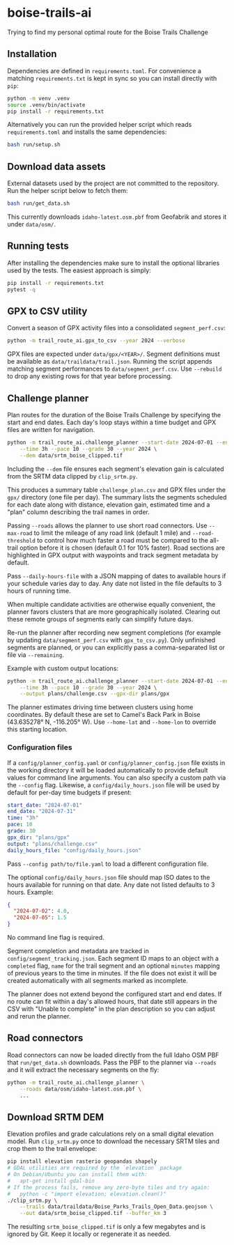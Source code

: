 # boise-trails-ai
Trying to find my personal optimal route for the Boise Trails Challenge

## Installation

Dependencies are defined in `requirements.toml`.  For convenience a matching
`requirements.txt` is kept in sync so you can install directly with `pip`:

```bash
python -m venv .venv
source .venv/bin/activate
pip install -r requirements.txt
```

Alternatively you can run the provided helper script which reads
`requirements.toml` and installs the same dependencies:

```bash
bash run/setup.sh
```
## Download data assets

External datasets used by the project are not committed to the repository.
Run the helper script below to fetch them:

```bash
bash run/get_data.sh
```

This currently downloads `idaho-latest.osm.pbf` from Geofabrik and stores it
under `data/osm/`.

## Running tests

After installing the dependencies make sure to install the optional libraries
used by the tests. The easiest approach is simply:

```bash
pip install -r requirements.txt
pytest -q
```

## GPX to CSV utility

Convert a season of GPX activity files into a consolidated `segment_perf.csv`:

```bash
python -m trail_route_ai.gpx_to_csv --year 2024 --verbose
```

GPX files are expected under `data/gpx/<YEAR>/`. Segment definitions must be
available as `data/traildata/trail.json`. Running the
script appends matching segment performances to `data/segment_perf.csv`. Use
`--rebuild` to drop any existing rows for that year before processing.

## Challenge planner

Plan routes for the duration of the Boise Trails Challenge by specifying the
start and end dates. Each day's loop stays within a time budget and GPX files
are written for navigation.

```bash
python -m trail_route_ai.challenge_planner --start-date 2024-07-01 --end-date 2024-07-31 \
    --time 3h --pace 10 --grade 30 --year 2024 \
    --dem data/srtm_boise_clipped.tif
```

Including the `--dem` file ensures each segment's elevation gain is
calculated from the SRTM data clipped by `clip_srtm.py`.

This produces a summary table `challenge_plan.csv` and GPX files under the
`gpx/` directory (one file per day). The summary lists the segments scheduled for
each date along with distance, elevation gain, estimated time and a "plan"
column describing the trail names in order.

Passing `--roads` allows the planner to use short road connectors. Use
`--max-road` to limit the mileage of any road link (default 1 mile) and
`--road-threshold` to control how much faster a road must be compared to the
all-trail option before it is chosen (default 0.1 for 10% faster).
Road sections are highlighted in GPX output with waypoints and track segment
metadata by default.

Pass `--daily-hours-file` with a JSON mapping of dates to available hours if
your schedule varies day to day. Any date not listed in the file defaults to
3 hours of running time.

When multiple candidate activities are otherwise equally convenient,
the planner favors clusters that are more geographically isolated. Clearing
out these remote groups of segments early can simplify future days.

Re-run the planner after recording new segment completions (for example by
updating `data/segment_perf.csv` with `gpx_to_csv.py`). Only unfinished segments
are planned, or you can explicitly pass a comma-separated list or file via
`--remaining`.

Example with custom output locations:

```bash
python -m trail_route_ai.challenge_planner --start-date 2024-07-01 --end-date 2024-07-31 \
    --time 3h --pace 10 --grade 30 --year 2024 \
    --output plans/challenge.csv --gpx-dir plans/gpx
```

The planner estimates driving time between clusters using home coordinates.
By default these are set to Camel's Back Park in Boise
(43.635278° N, -116.205° W). Use `--home-lat` and `--home-lon` to
override this starting location.

### Configuration files

If a `config/planner_config.yaml` or `config/planner_config.json` file exists in
the working directory it will be loaded automatically to provide default values
for command line arguments. You can also specify a custom path via the
`--config` flag. Likewise, a `config/daily_hours.json` file will be used by
default for per-day time budgets if present:

```yaml
start_date: "2024-07-01"
end_date: "2024-07-31"
time: "3h"
pace: 10
grade: 30
gpx_dir: "plans/gpx"
output: "plans/challenge.csv"
daily_hours_file: "config/daily_hours.json"
```

Pass `--config path/to/file.yaml` to load a different configuration file.

The optional `config/daily_hours.json` file should map ISO dates to the hours
available for running on that date. Any date not listed defaults to 3 hours.
Example:

```json
{
  "2024-07-02": 4.0,
  "2024-07-05": 1.5
}
```

No command line flag is required.

Segment completion and metadata are tracked in `config/segment_tracking.json`.  Each
segment ID maps to an object with a ``completed`` flag, ``name`` for the trail
segment and an optional ``minutes`` mapping of previous years to the time in
minutes.  If the file does not exist it will be created automatically with all
segments marked as incomplete.

The planner does not extend beyond the configured start and end dates. If no
route can fit within a day's allowed hours, that date still appears in the CSV
with "Unable to complete" in the plan description so you can adjust and rerun
the planner.

## Road connectors

Road connectors can now be loaded directly from the full Idaho OSM PBF that
`run/get_data.sh` downloads.  Pass the PBF to the planner via ``--roads`` and it
will extract the necessary segments on the fly:

```bash
python -m trail_route_ai.challenge_planner \
    --roads data/osm/idaho-latest.osm.pbf \
    ...
```

## Download SRTM DEM

Elevation profiles and grade calculations rely on a small digital
elevation model.  Run `clip_srtm.py` once to download the necessary
SRTM tiles and crop them to the trail envelope:

```bash
pip install elevation rasterio geopandas shapely
# GDAL utilities are required by the `elevation` package
# On Debian/Ubuntu you can install them with:
#   apt-get install gdal-bin
# If the process fails, remove any zero-byte tiles and try again:
#   python -c "import elevation; elevation.clean()"
./clip_srtm.py \
    --trails data/traildata/Boise_Parks_Trails_Open_Data.geojson \
    --out data/srtm_boise_clipped.tif --buffer_km 3
```

The resulting `srtm_boise_clipped.tif` is only a few megabytes and is ignored
by Git. Keep it locally or regenerate it as needed.

